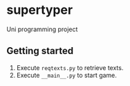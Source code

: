 # supertyper

Uni programming project

## Getting started

1. Execute `reqtexts.py` to retrieve texts. 
2. Execute `__main__.py` to start game. 
